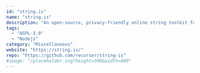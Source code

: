 ```yaml
---
id: "string.is"
name: "string.is"
description: "An open-source, privacy-friendly online string toolkit for developers."
tags:
  - "AGPL-3.0"
  - "Nodejs"
category: "Miscellaneous"
website: "https://string.is/"
repo: "https://github.com/recurser/string-is"
#image: "/placeholder.svg?height=300&width=400"
---
```


